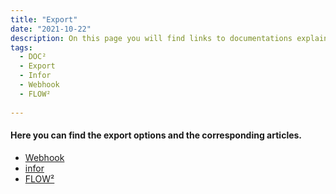 ```yaml
---
title: "Export"
date: "2021-10-22"
description: On this page you will find links to documentations explaining how to export documents from DOC² to other environments as Infor and FLOW² and via Webhook.
tags:
  - DOC²
  - Export
  - Infor
  - Webhook
  - FLOW²
  
---
```


#### Here you can find the export options and the corresponding articles.

- [Webhook](/doc2/webhook)
- [infor](/doc2/export/export-to-infor/)
- [FLOW²](/doc2/export/export-to-flow2/)
